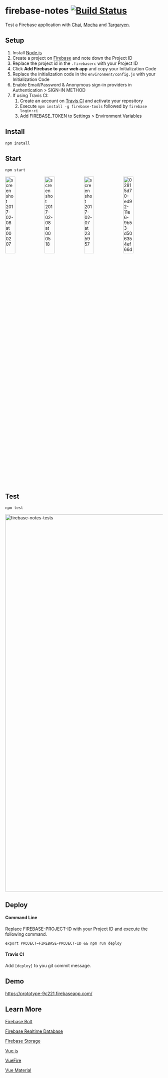 # firebase-notes [![Build Status](https://travis-ci.org/RomansBermans/firebase-notes.svg?branch=master)](https://travis-ci.org/RomansBermans/firebase-notes)

Test a Firebase application with [Chai](http://chaijs.com/), [Mocha](https://mochajs.org/) and [Targaryen](https://github.com/goldibex/targaryen).

## Setup
1. Install [Node.js](https://nodejs.org/en/download/)
2. Create a project on [Firebase](https://console.firebase.google.com/) and note down the Project ID
3. Replace the project id in the `.firebaserc` with your Project ID
4. Click **Add Firebase to your web app** and copy your Initialization Code
5. Replace the initialization code in the `environment/config.js` with your Initialization Code
6. Enable Email/Password & Anonymous sign-in providers in Authentication > SIGN-IN METHOD 
7. If using Travis CI:
    1. Create an account on [Travis CI](https://travis-ci.org/) and activate your repository
    2. Execute `npm install -g firebase-tools` followed by `firebase login:ci`
    3. Add FIREBASE_TOKEN to Settings > Environment Variables

## Install
```
npm install
```
## Start
```
npm start
```
<div style="width: 100%">
<img style="width:25%" alt="screen shot 2017-02-08 at 00 02 07" src="https://cloud.githubusercontent.com/assets/358467/22717273/028426fe-ed92-11e6-8bf6-e1e3a96a94f7.png" /><img style="width:25%" alt="screen shot 2017-02-08 at 00 05 18" src="https://cloud.githubusercontent.com/assets/358467/22717329/5b67b2ae-ed92-11e6-9f92-dc786467044f.png" /><img style="width:25%" alt="screen shot 2017-02-07 at 23 59 57" src="https://cloud.githubusercontent.com/assets/358467/22717270/027db076-ed92-11e6-8979-87ed46122f2d.png" /><img style="width:25%" alt="02815d70-ed92-11e6-9b53-d506354ef66d" src="https://cloud.githubusercontent.com/assets/358467/25335230/75addd96-28f2-11e7-8d9c-06f3348f8149.png">
</div>

## Test
```
npm test
```
<img width="1200" alt="firebase-notes-tests" src="https://cloud.githubusercontent.com/assets/358467/22717022/992c39ea-ed90-11e6-86bc-fe4d3526f90f.png">

## Deploy

#### Command Line
Replace FIREBASE-PROJECT-ID with your Project ID and execute the following command.
```
export PROJECT=FIREBASE-PROJECT-ID && npm run deploy
```

#### Travis CI
Add `[deploy]` to you git commit message.

## Demo
https://prototype-9c221.firebaseapp.com/

## Learn More

[Firebase Bolt](https://github.com/firebase/bolt)

[Firebase Realtime Database](https://firebase.google.com/docs/database/)

[Firebase Storage](https://firebase.google.com/docs/storage/)

[Vue.js](https://vuejs.org/)

[VueFire](https://github.com/vuejs/vuefire)

[Vue Material](https://vuematerial.github.io/)
